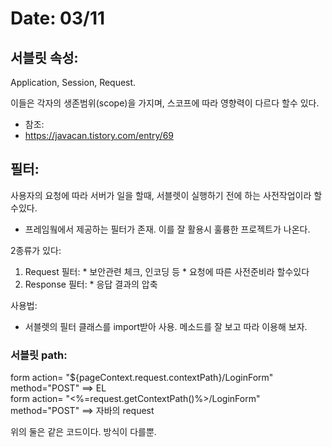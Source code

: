 # Date: 03/11

## 서블릿 속성:  
Application, Session, Request.  

이들은 각자의 생존범위(scope)을 가지며, 스코프에 따라 영향력이 다르다 할수 있다. 
  * 참조:  
  * https://javacan.tistory.com/entry/69  
 
## 필터:
사용자의 요청에 따라 서버가 일을 할때, 서블렛이 실행하기 전에 하는 사전작업이라 할수있다.  
* 프레임웤에서 제공하는 필터가 존재. 이를 잘 활용시 훌륭한 프로젝트가 나온다.

2종류가 있다:
  1. Request 필터:
    * 보안관련 체크, 인코딩 등
    * 요청에 따른 사전준비라 할수있다
  2. Response 필터:
    * 응답 결과의 압축

사용법:  
* 서블렛의 필터 클래스를 import받아 사용. 메소드를 잘 보고 따라 이용해 보자.  

### 서블릿 path:
form action= "${pageContext.request.contextPath}/LoginForm" method="POST"   ==> EL  
form action= "<%=request.getContextPath()%>/LoginForm" method="POST"        ==> 자바의 request
  
 위의 둘은 같은 코드이다. 방식이 다를뿐.
